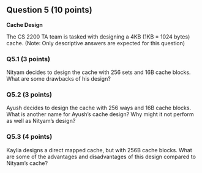 ## Question 5 (10 points)
**Cache Design**

The CS 2200 TA team is tasked with designing a 4KB (1KB = 1024 bytes) cache.
(Note: Only descriptive answers are expected for this question)

### Q5.1 (3 points)
Nityam decides to design the cache with 256 sets and 16B cache blocks. What are
some drawbacks of his design?

### Q5.2 (3 points)
Ayush decides to design the cache with 256 ways and 16B cache blocks. What is
another name for Ayush’s cache design? Why might it not perform as well as
Nityam’s design?

### Q5.3 (4 points)
Kaylia designs a direct mapped cache, but with 256B cache blocks. What are some
of the advantages and disadvantages of this design compared to Nityam’s cache?

